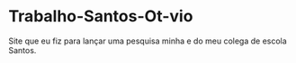 # Trabalho-Santos-Ot-vio
Site que eu fiz para lançar uma pesquisa minha e do meu colega de escola Santos.
